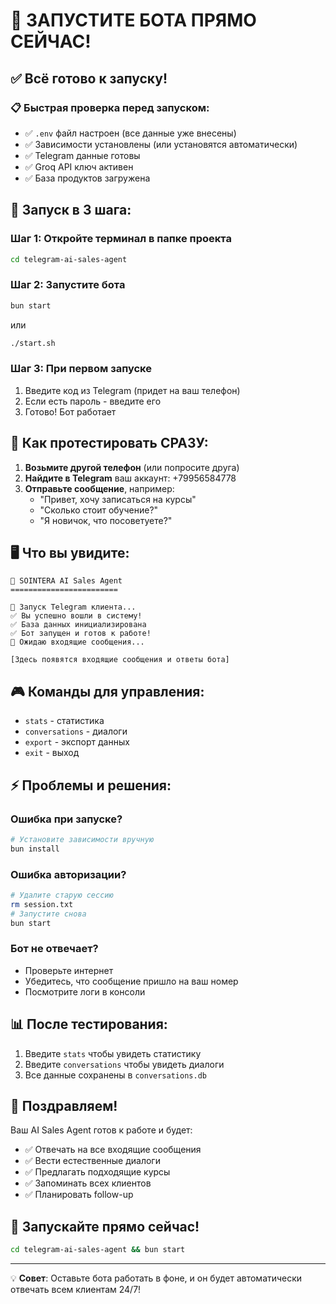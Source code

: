 # 🚀 ЗАПУСТИТЕ БОТА ПРЯМО СЕЙЧАС!

## ✅ Всё готово к запуску!

### 📋 Быстрая проверка перед запуском:
- ✅ `.env` файл настроен (все данные уже внесены)
- ✅ Зависимости установлены (или установятся автоматически)
- ✅ Telegram данные готовы
- ✅ Groq API ключ активен
- ✅ База продуктов загружена

## 🎯 Запуск в 3 шага:

### Шаг 1: Откройте терминал в папке проекта
```bash
cd telegram-ai-sales-agent
```

### Шаг 2: Запустите бота
```bash
bun start
```
или
```bash
./start.sh
```

### Шаг 3: При первом запуске
1. Введите код из Telegram (придет на ваш телефон)
2. Если есть пароль - введите его
3. Готово! Бот работает

## 📱 Как протестировать СРАЗУ:

1. **Возьмите другой телефон** (или попросите друга)
2. **Найдите в Telegram** ваш аккаунт: +79956584778
3. **Отправьте сообщение**, например:
   - "Привет, хочу записаться на курсы"
   - "Сколько стоит обучение?"
   - "Я новичок, что посоветуете?"

## 🖥️ Что вы увидите:

```
🤖 SOINTERA AI Sales Agent
========================

🚀 Запуск Telegram клиента...
✅ Вы успешно вошли в систему!
✅ База данных инициализирована
✅ Бот запущен и готов к работе!
💬 Ожидаю входящие сообщения...

[Здесь появятся входящие сообщения и ответы бота]
```

## 🎮 Команды для управления:

- `stats` - статистика
- `conversations` - диалоги
- `export` - экспорт данных
- `exit` - выход

## ⚡ Проблемы и решения:

### Ошибка при запуске?
```bash
# Установите зависимости вручную
bun install
```

### Ошибка авторизации?
```bash
# Удалите старую сессию
rm session.txt
# Запустите снова
bun start
```

### Бот не отвечает?
- Проверьте интернет
- Убедитесь, что сообщение пришло на ваш номер
- Посмотрите логи в консоли

## 📊 После тестирования:

1. Введите `stats` чтобы увидеть статистику
2. Введите `conversations` чтобы увидеть диалоги
3. Все данные сохранены в `conversations.db`

## 🎉 Поздравляем!

Ваш AI Sales Agent готов к работе и будет:
- ✅ Отвечать на все входящие сообщения
- ✅ Вести естественные диалоги
- ✅ Предлагать подходящие курсы
- ✅ Запоминать всех клиентов
- ✅ Планировать follow-up

## 🚀 Запускайте прямо сейчас!

```bash
cd telegram-ai-sales-agent && bun start
```

---

💡 **Совет**: Оставьте бота работать в фоне, и он будет автоматически отвечать всем клиентам 24/7!
